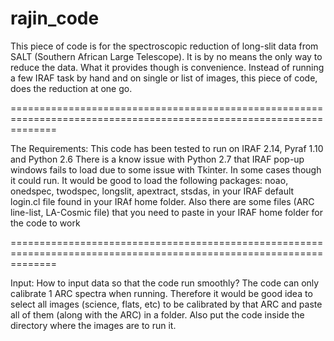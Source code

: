 rajin_code
==========
This piece of code is for the spectroscopic reduction of long-slit data from SALT (Southern African Large Telescope).
It is by no means the only way to reduce the data. What it provides though is convenience. Instead of running a few 
IRAF task by hand and on single or list of images, this piece of code, does the reduction at one go.

====================================================================================================================

The Requirements:
This code has been tested to run on IRAF 2.14, Pyraf 1.10 and Python 2.6
There is a know issue with Python 2.7 that IRAF pop-up windows fails to load due to some issue with Tkinter. In some 
cases though it could run.
It would be good to load the following packages: noao, onedspec, twodspec, longslit, apextract, stsdas, in your IRAF 
default login.cl file found in your IRAf home folder.
Also there are some files (ARC line-list, LA-Cosmic file) that you need to paste in your IRAF home folder for the code
to work

====================================================================================================================

Input:
How to input data so that the code run smoothly?
The code can only calibrate 1 ARC spectra when running.
Therefore it would be good idea to select all images (science, flats, etc) to be calibrated by that ARC and paste 
all of them (along with the ARC) in a folder.
Also put the code inside the directory where the images are to run it.
